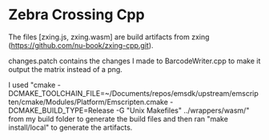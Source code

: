 # Zebra Crossing Cpp
The files [zxing.js, zxing.wasm] are build artifacts from zxing (https://github.com/nu-book/zxing-cpp.git).

changes.patch contains the changes I made to BarcodeWriter.cpp to make it output the matrix instead of a png.

I used "cmake -DCMAKE_TOOLCHAIN_FILE=~/Documents/repos/emsdk/upstream/emscripten/cmake/Modules/Platform/Emscripten.cmake -DCMAKE_BUILD_TYPE=Release -G "Unix Makefiles" ../wrappers/wasm/" from my build folder to generate the build files and then ran "make install/local" to generate the artifacts.